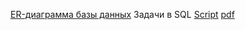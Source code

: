 [ER-диаграмма базы данных](https://github.com/zagirovaaa/Portfolio/blob/main/SQL/SQL%20Innopolis/ER_диаграмма_dvdrental.png)
Задачи в SQL [Script](https://github.com/zagirovaaa/Portfolio/blob/main/SQL/SQL%20Innopolis/Script-1.sql) [pdf](https://github.com/zagirovaaa/Portfolio/blob/main/SQL/SQL%20Innopolis/Script-1.pdf)
